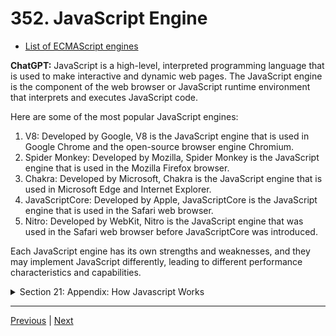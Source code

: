 # 352. JavaScript Engine

-   [List of ECMAScript engines](https://en.wikipedia.org/wiki/List_of_ECMAScript_engines)


**ChatGPT:** JavaScript is a high-level, interpreted programming language that is used to make interactive and dynamic web pages. The JavaScript engine is the component of the web browser or JavaScript runtime environment that interprets and executes JavaScript code.

Here are some of the most popular JavaScript engines:

1. V8: Developed by Google, V8 is the JavaScript engine that is used in Google Chrome and the open-source browser engine Chromium.
2. Spider Monkey: Developed by Mozilla, Spider Monkey is the JavaScript engine that is used in the Mozilla Firefox browser.
3. Chakra: Developed by Microsoft, Chakra is the JavaScript engine that is used in Microsoft Edge and Internet Explorer.
4. JavaScriptCore: Developed by Apple, JavaScriptCore is the JavaScript engine that is used in the Safari web browser.
5. Nitro: Developed by WebKit, Nitro is the JavaScript engine that was used in the Safari web browser before JavaScriptCore was introduced.

Each JavaScript engine has its own strengths and weaknesses, and they may implement JavaScript differently, leading to different performance characteristics and capabilities.


<details>
  <summary> Section 21: Appendix: How Javascript Works </summary>

  - [Codebase: js-work](../src/s21_js-work/)

</details>


---

[Previous](./351_Quick-Note_Upcoming-Videos.md) | [Next](./359_Writing-Optimized-Code.md)